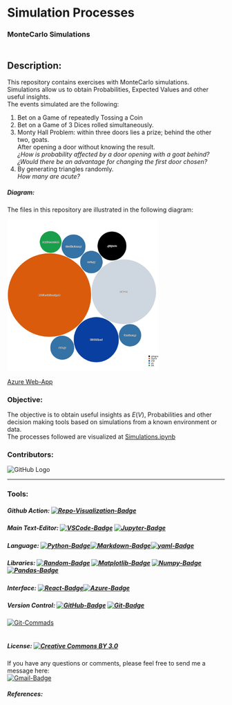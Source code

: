 # **Simulation Processes**
### **MonteCarlo Simulations** <br><br>

## **Description:**
This repository contains exercises with MonteCarlo simulations. 
<br>
Simulations allow us to obtain Probabilities, Expected Values and other useful insights. <br> 
The events simulated are the following:<br>

1. Bet on a Game of repeatedly Tossing a Coin 
2. Bet on a Game of 3 Dices rolled simultaneously.
3. Monty Hall Problem: within three doors lies a prize; behind the other two, goats.<br>
After opening a door without knowing the result.<br>*¿How is probability affected by a door opening with a goat behind?*<br>*¿Would there be an advantage for changing the first door chosen?*<br>     
4. By generating triangles randomly.<br>
*How many are acute?*

##### **Diagram:**
The files in this repository are illustrated in the following diagram:

<img src="diagram.svg" width="350" height="350">

[Azure Web-App](https://mango-dune-07a8b7110.1.azurestaticapps.net/?repo=EstebanMqz%2FMonteCarlo-Simulations)


### **Objective:**
The objective is to obtain useful insights as $E(V)$, Probabilities and other decision making tools based on simulations from a known environment or data.<br>
The processes followed are visualized at [Simulations.ipynb](https://github.com/EstebanMqz/MonteCarlo-Simulations/blob/main/MC-Simulations.ipynb)

### **Contributors:** 
![GitHub Logo](https://github.com/EstebanMqz.png?size=30)

---
### **Tools:**
##### Github Action:&nbsp;[![Repo-Visualization-Badge](https://img.shields.io/badge/Action-Visualization-020521?style=flat-square&logo=github&logoColor=white)](https://githubnext.com/projects/repo-visualization)<br>
##### Main Text-Editor:&nbsp;[![VSCode-Badge](https://img.shields.io/badge/VSCode-007ACC?style=flat-square&logo=visual-studio-code&logoColor=white)](https://code.visualstudio.com/)&nbsp;[![Jupyter-Badge](https://img.shields.io/badge/Jupyter-Notebook-orange.svg?style=flat-square&logo=Jupyter&logoColor=white)](https://jupyter.org)
##### Language:&nbsp;[![Python-Badge](https://img.shields.io/badge/Python-2b6dd6.svg?style=flat-square&logo=Python&logoColor=green)](https://www.python.org)[![Markdown-Badge](https://img.shields.io/badge/Markdown-000000.svg?style=flat-square&logo=Markdown&logoColor=white)](https://www.markdownguide.org)[![yaml-Badge](https://img.shields.io/badge/YAML-000000?style=flat-square&logo=yaml&logoColor=red)](https://yaml.org)
##### Libraries:&nbsp;[![Random-Badge](https://img.shields.io/badge/Random-000000?style=flat-square&logo=random&logoColor=white)](https://docs.python.org/3/library/random.html)&nbsp;[![Matplotlib-Badge](https://img.shields.io/badge/Matplotlib-013243?style=flat-square&logo=matplotlib&logoColor=white)](https://matplotlib.org)&nbsp;[![Numpy-Badge](https://img.shields.io/badge/Numpy-013243?style=flat-square&logo=numpy&logoColor=white)](https://numpy.org)&nbsp;[![Pandas-Badge](https://img.shields.io/badge/Pandas-150458?style=flat-square&logo=pandas&logoColor=white)](https://pandas.pydata.org)<br>
##### Interface:&nbsp;[![React-Badge](https://img.shields.io/badge/React-61DAFB?style=flat-square&logo=react&logoColor=black)](https://create-react-app.dev)[![Azure-Badge](https://img.shields.io/badge/Azure-0089D6?style=flat-square&logo=microsoft-azure&logoColor=white)](https://portal.azure.com/#allservices/category/All)<br>
##### Version Control:&nbsp;[![GitHub-Badge](https://img.shields.io/badge/GitHub-100000?style=flat-square&logo=github&logoColor=white)](https://github.com)&nbsp;[![Git-Badge](https://img.shields.io/badge/Git-F05032.svg?style=flat-square&logo=Git&logoColor=white)](https://git-scm.com)<br>
[![Git-Commads](https://img.shields.io/badge/Git%20Commands-gray?style=flat-square&logo=git&logoColor=white)](https://github.com/EstebanMqz/Git-Commands)<br><br>


##### License:&nbsp;[![Creative Commons BY 3.0](https://img.shields.io/badge/License-CC%20BY%203.0-lightgrey.svg?style=flat-square)](https://creativecommons.org/licenses/by/3.0/)<br>

If you have any questions or comments, please feel free to send me a message here:<br>
[![Gmail-Badge](https://img.shields.io/badge/Gmail-D14836?style=flat-square&logo=gmail&logoColor=white)](mailto:emarquez1895@gmail)


##### **References:**
[](https://numpy.org/doc/stable/reference/random/index.html)
